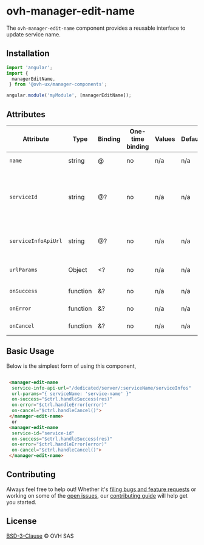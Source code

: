# ovh-manager-edit-name

The `ovh-manager-edit-name` component provides a reusable interface to update service name.

## Installation

```js
import 'angular';
import {
  managerEditName,
 } from '@ovh-ux/manager-components';

angular.module('myModule', [managerEditName]);
```

## Attributes

| Attribute         | Type            | Binding | One-time binding | Values                    | Default    | Description
| ----              | ----            | ----    | ----             | ----                      | ----       | ----
| `name`            | string          | @       | no              | n/a                       | n/a        | current name
| `serviceId`      | string          | @?      | no              | n/a                       | n/a        | serviceId of the current service, obtained from serviceInfo API)
| `serviceInfoApiUrl`       | string          | @?      | no              | n/a  | n/a  | url to fetch serviceId if not provided
| `urlParams`       | Object          | <?      | no              | n/a  | n/a  | parameters for the url provided
| `onSuccess`       | function          | &?      | no              | n/a  | n/a  | on success handler
| `onError`       | function          | &?      | no              | n/a  | n/a  | on error handler
| `onCancel`       | function          | &?      | no              | n/a  | n/a  | on cancel handler

## Basic Usage
Below is the simplest form of using this component,

```html

 <manager-edit-name
  service-info-api-url="/dedicated/server/:serviceName/serviceInfos"
  url-params="{ serviceName: 'service-name' }"
  on-success="$ctrl.handleSuccess(res)"
  on-error="$ctrl.handleError(error)"
  on-cancel="$ctrl.handleCancel()">
 </manager-edit-name>
  or
 <manager-edit-name
  service-id="service-id"
  on-success="$ctrl.handleSuccess(res)"
  on-error="$ctrl.handleError(error)"
  on-cancel="$ctrl.handleCancel()">
 </manager-edit-name>
```

## Contributing

Always feel free to help out! Whether it's [filing bugs and feature requests](https://github.com/ovh/manager/issues/new) or working on some of the [open issues](https://github.com/ovh/manager/issues), our [contributing guide](https://github.com/ovh/manager/blob/master/CONTRIBUTING.md) will help get you started.

## License

[BSD-3-Clause](LICENSE) © OVH SAS
